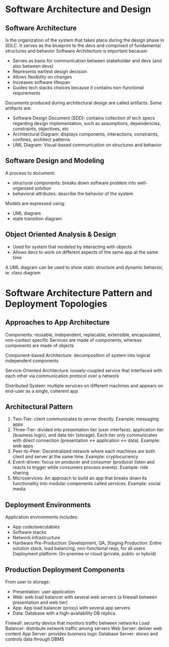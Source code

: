 # Software Architecture and Design
## Software Architecture
Is the organization of the system that takes place during the design phase in SDLC. It serves as the blueprint to the devs and comprised of fundamental structures and behavior
Software Architecture is important because:
- Serves as basis for communication between stakeholder and devs (and also between devs)
- Represents earliest design decision
- Allows flexibility on changes
- Increases software lifespan
- Guides tech stacks choices because it contains non-functional requirements

Documents produced during architectural design are called artifacts. Some artifacts are:
- Software Design Document (SDD): contains collection of tech specs regarding design implementation, such as assumptions, dependencies, constraints, objectives, etc
- Architectural Diagram: displays components, interactions, constraints, confines, architect patterns
- UML Diagram: Visual-based communication on structures and behavior

## Software Design and Modeling
A process to document:
- structural components: breaks down software problem into well-organized solution
- behavioral attributes: describe the behavior of the system

Models are expressed using:
- UML diagram
- state transition diagram

## Object Oriented Analysis & Design
- Used for system that modeled by interacting with objects
- Allows devs to work on different aspects of the same app at the same time

A UML diagram can be used to show static structure and dynamic behavior, ie. class diagram

# Software Architecture Pattern and Deployment Topologies
## Approaches to App Architecture
Components: reusable, independent, replacable, extensible, encapsulated, non-context specific
Services are made of components, whereas components are made of objects

Component-based Architecture: decomposition of system into logical independent components

Service-Oriented Architecture: loosely-coupled service that interfaced with each other via communication protocol over a network

Distributed System: multiple services on different machines and appears on end-user as a single, coherent app

## Architectural Pattern
1. Two-Tier: client communicates to server directly. Example: messaging apps
2. Three-Tier: divided into presentation tier (user interface), application tier (business logic), and data tier (storage). Each tier only communicates with direct connection (presentation <-> application <-> data). Example: web apps
3. Peer-to-Peer: Decentralized network where each machines are both client and server at the same time. Example: cryptocurrency
4. Event-driven: focus on producer and consumer (producer listen and reacts to trigger while consumers process events). Example: ride sharing
5. Microservices: An approach to build an app that breaks down its functionality into modular components called services. Example: social media

## Deployment Environments
Application environments includes:
- App code/executables
- Software stacks
- Network infrastructure
- Hardware
Pre-Production: Development, QA, Staging
Production: Entire solution stack, load balancing, non-functional reqs, for all users
Deployment platform: On-premise or cloud (private, public or hybrid)

## Production Deployment Components
From user to storage:
- Presentation: user application
- Web: web load balancer with several web servers (a firewall between presentation and web tier)
- App: App load balancer (proxy) with several app servers
- Data: Database with a high-availability DB replica

Firewall: security device that monitors traffic between networks
Load Balancer: distribute network traffic among servers
Web Server: deliver web content
App Server: provides business logic
Database Server: stores and controls data through DBMS